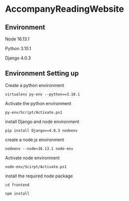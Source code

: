 # AccompanyReadingWebsite

## Environment
Node 16.13.1

Python 3.10.1

Django 4.0.3

## Environment Setting up
Create a python environment

`virtualenv py-env --python==3.10.1`

Activate the python environment

`py-env/Script/Activate.ps1`

install Django and node environment

`pip install Django==4.0.3 nodeenv`

create a node.js environment

`nodeenv --node=16.13.1 node-env`

Activate node environment

`node-env/Scirpt/Activate.ps1`

install the required node package

`cd frontend`

`npm install`

